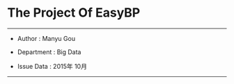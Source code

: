 # The Project Of EasyBP

-----


* Author : Manyu Gou

* Department : Big Data

* Issue Data : 2015年 10月


-----



